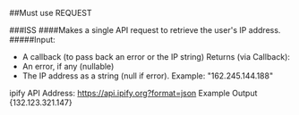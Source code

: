 ##Must use REQUEST

###ISS
 ####Makes a single API request to retrieve the user's IP address.
 #####Input:
   - A callback (to pass back an error or the IP string)
 Returns (via Callback):
   - An error, if any (nullable)
   - The IP address as a string (null if error). Example: "162.245.144.188"
 
  ipify API Address:
  https://api.ipify.org?format=json
  Example Output  {132.123.321.147}
